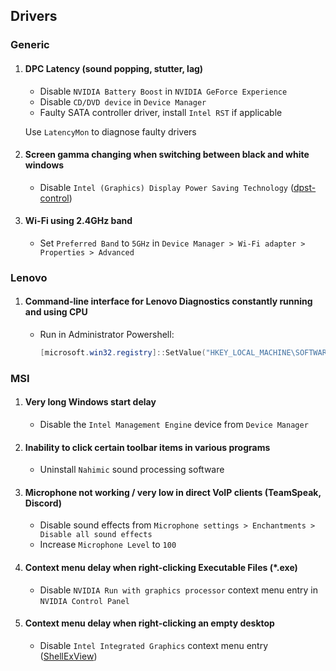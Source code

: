 ## Drivers

### Generic
   1. #### DPC Latency (sound popping, stutter, lag)
      - Disable `NVIDIA Battery Boost` in `NVIDIA GeForce Experience`
      - Disable `CD/DVD device` in `Device Manager`
      - Faulty SATA controller driver, install `Intel RST` if applicable
     
       Use `LatencyMon` to diagnose faulty drivers

   2. #### Screen gamma changing when switching between black and white windows
      - Disable `Intel (Graphics) Display Power Saving Technology` ([dpst-control](https://github.com/orev/dpst-control))

   3. #### Wi-Fi using 2.4GHz band
      - Set `Preferred Band` to `5GHz` in `Device Manager > Wi-Fi adapter > Properties > Advanced`

### Lenovo
   1. #### Command-line interface for Lenovo Diagnostics constantly running and using CPU
      - Run in Administrator Powershell:

         ```powershell
         [microsoft.win32.registry]::SetValue("HKEY_LOCAL_MACHINE\SOFTWARE\Microsoft\Windows NT\CurrentVersion\Image File Execution Options\LenovoDiagnosticsCLI.exe", "Debugger", "systray.exe")
         ```

### MSI
1. #### Very long Windows start delay
   - Disable the `Intel Management Engine` device from `Device Manager`

2. #### Inability to click certain toolbar items in various programs
   - Uninstall `Nahimic` sound processing software

3. #### Microphone not working / very low in direct VoIP clients (TeamSpeak, Discord)
   - Disable sound effects from `Microphone settings > Enchantments > Disable all sound effects`
   - Increase `Microphone Level` to `100`

4. #### Context menu delay when right-clicking Executable Files (*.exe)
   - Disable `NVIDIA Run with graphics processor` context menu entry in `NVIDIA Control Panel`

5. #### Context menu delay when right-clicking an empty desktop
   - Disable `Intel Integrated Graphics` context menu entry ([ShellExView](https://www.nirsoft.net/utils/shexview.html))
